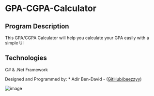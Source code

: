 # GPA-CGPA-Calculator

## Program Description
This GPA/CGPA Calculator will help you calculate your GPA easily with a simple UI

## Technologies
C# & 
.Net Framework

Designed and Programmed by: * Adir Ben-David - ([GitHub/beezzyy](https://github.com/beezzyy))                

![image](https://user-images.githubusercontent.com/91300383/170504775-c85ce571-a724-42c4-a777-882b87802a12.png)
